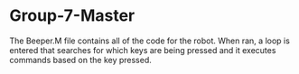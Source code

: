 # Group-7-Master
The Beeper.M file contains all of the code for the robot. When ran, a loop is entered that searches for which keys are being pressed and it executes commands based on the key pressed.
